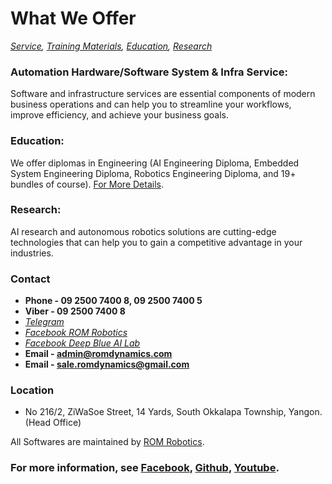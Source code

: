 # What We Offer
*[Service](https://dynamics.com),    [Training Materials](./trainingmaterials.md),    [Education](./education.md),     [Research](https://www.facebook.com/profile.php?id=100089316612691&mibextid=ZbWKwL
)*

### Automation Hardware/Software System & Infra Service:
Software and infrastructure services are essential components of modern business operations and can help you to streamline your workflows, improve efficiency, and achieve your business goals.

### Education:
We offer diplomas in Engineering (AI Engineering Diploma, Embedded System Engineering Diploma, Robotics Engineering Diploma, and 19+ bundles of course). [For More Details](./education.md).
    
### Research:
AI research and autonomous robotics solutions are cutting-edge technologies that can help you to gain a competitive advantage in your industries.

### Contact
- **Phone - 09 2500 7400 8, 09 2500 7400 5**
- **Viber - 09 2500 7400 8**
- *[Telegram](https://t.me/rom_dynamics)*
- *[Facebook ROM Robotics](https://www.facebook.com/ROMROBOTS/)*
- *[Facebook Deep Blue AI Lab](https://www.facebook.com/deepblueailab/)*
- **Email - admin@romdynamics.com**
- **Email - sale.romdynamics@gmail.com**

### Location
*   No 216/2, ZiWaSoe Street, 14 Yards, South Okkalapa Township, Yangon. (Head Office)

All Softwares are maintained by [ROM Robotics](https://github.com/ROM-robotic).

### For more information, see [Facebook](https://www.facebook.com/profile.php?id=100089316612691&mibextid=ZbWKwL), [Github](https://github.com/ROM-robotics), [Youtube](https://www.youtube.com/@ROMROBOTICS).

